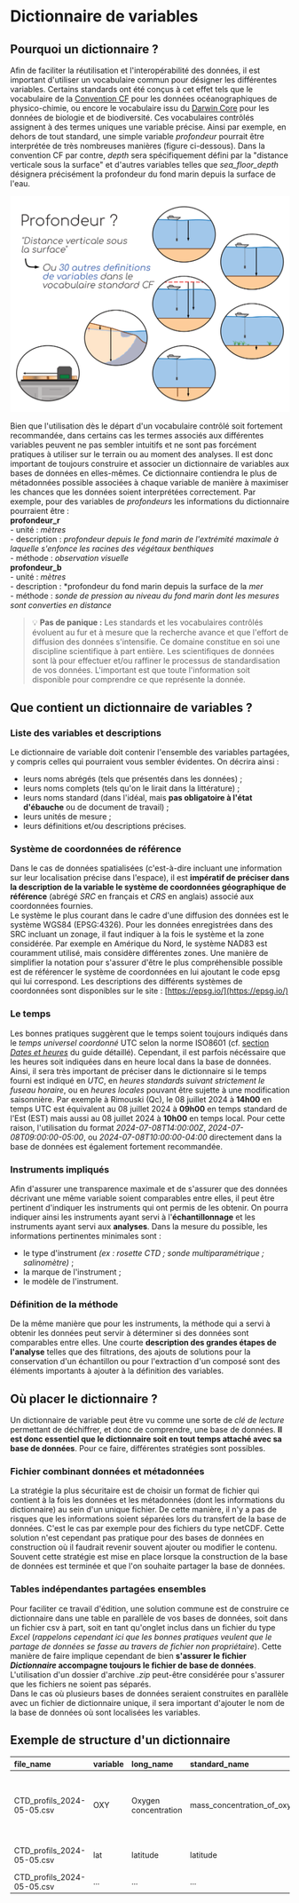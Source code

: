 # Dictionnaire de variables

## Pourquoi un dictionnaire ?

Afin de faciliter la réutilisation et l'interopérabilité des données, il est important d'utiliser un vocabulaire commun pour désigner les différentes variables. Certains standards ont été conçus à cet effet tels que le vocabulaire de la [Convention CF](https://cfconventions.org/) pour les données océanographiques de physico-chimie, ou encore le vocabulaire issu du [Darwin Core](https://dwc.tdwg.org/list/) pour les données de biologie et de biodiversité. Ces vocabulaires contrôlés assignent à des termes uniques une variable précise. Ainsi par exemple, en dehors de tout standard, une simple variable _profondeur_ pourrait être interprétée de très nombreuses manières (figure ci-dessous). Dans la convention CF par contre, _depth_ sera spécifiquement défini par la "distance verticale sous la surface" et d'autres variables telles que *sea_floor_depth* désignera précisément la profondeur du fond marin depuis la surface de l'eau. 

![Exemple de profondeur](../assets/images/profondeur_standard.png)

Bien que l'utilisation dès le départ d'un vocabulaire contrôlé soit fortement recommandée, dans certains cas les termes associés aux différentes variables peuvent ne pas sembler intuitifs et ne sont pas forcément pratiques à utiliser sur le terrain ou au moment des analyses. Il est donc important de toujours construire et associer un dictionnaire de variables aux bases de données en elles-mêmes. Ce dictionnaire contiendra le plus de métadonnées possible associées à chaque variable de manière à maximiser les chances que les données soient interprétées correctement. Par exemple, pour des variables de *profondeurs* les informations du dictionnaire pourraient être :  
**profondeur_r**  
    - unité : *mètres*  
    - description : *profondeur depuis le fond marin de l'extrémité maximale à laquelle s'enfonce les racines des végétaux benthiques*  
    - méthode : *observation visuelle*  
**profondeur_b**  
    - unité : *mètres*  
    - description : *profondeur du fond marin depuis la surface de la *mer*  
    - méthode : *sonde de pression au niveau du fond marin dont les mesures sont converties en distance*  

> 💡 **Pas de panique :**  Les standards et les vocabulaires contrôlés évoluent au fur et à mesure que la recherche avance et que l'effort de diffusion des données s'intensifie. Ce domaine constitue en soi une discipline scientifique à part entière. Les scientifiques de données sont là pour effectuer et/ou raffiner le processus de standardisation de vos données. L'important est que toute l'information soit disponible pour comprendre ce que représente la donnée.  

## Que contient un dictionnaire de variables ?

### Liste des variables et descriptions
Le dictionnaire de variable doit contenir l'ensemble des variables partagées, y compris celles qui pourraient vous sembler évidentes. On décrira ainsi :  

- leurs noms abrégés (tels que présentés dans les données) ;  
- leurs noms complets (tels qu'on le lirait dans la littérature) ;  
- leurs noms standard (dans l'idéal, mais **pas obligatoire à l'état d'ébauche** ou de document de travail) ;  
- leurs unités de mesure ;  
- leurs définitions et/ou descriptions précises.  

### Système de coordonnées de référence
Dans le cas de données spatialisées (c'est-à-dire incluant une information sur leur localisation précise dans l'espace), il est **impératif de préciser dans la description de la variable le système de coordonnées géographique de référence** (abrégé *SRC* en français et *CRS* en anglais) associé aux coordonnées fournies.  
Le système le plus courant dans le cadre d'une diffusion des données est le système WGS84 (EPSG:4326). Pour les données enregistrées dans des SRC incluant un zonage, il faut indiquer à la fois le système et la zone considérée. Par exemple en Amérique du Nord, le système NAD83 est couramment utilisé, mais considère différentes zones. Une manière de simplifier la notation pour s'assurer d'être le plus compréhensible possible est de référencer le système de coordonnées en lui ajoutant le code epsg qui lui correspond. Les descriptions des différents systèmes de coordonnées sont disponibles sur le site : [https://epsg.io/](https://epsg.io/)  

### Le temps  
Les bonnes pratiques suggèrent que le temps soient toujours indiqués dans le *temps universel coordonné* UTC selon la norme ISO8601 (cf. [section *Dates et heures*](http://10.0.2.5:8880/guide/recommendations/#21-dates-et-heures) du guide détaillé). Cependant, il est parfois nécéssaire que les heures soit indiquées dans en heure local dans la base de données. Ainsi, il sera très important de préciser dans le dictionnaire si le temps fourni est indiqué en *UTC*, en *heures standards suivant strictement le fuseau horaire*, ou en *heures locales* pouvant être sujette à une modification saisonnière. 
Par exemple à Rimouski (Qc), le 08 juillet 2024 à **14h00** en temps UTC est équivalent au 08 juillet 2024 à **09h00** en temps standard de l'Est (EST) mais aussi au 08 juillet 2024 à **10h00** en temps local. Pour cette raison, l'utilisation du format *2024-07-08T14:00:00Z*, *2024-07-08T09:00:00-05:00*, ou *2024-07-08T10:00:00-04:00* directement dans la base de données est également fortement recommandée.  

### Instruments impliqués
Afin d'assurer une transparence maximale et de s'assurer que des données décrivant une même variable soient comparables entre elles, il peut être pertinent d'indiquer les instruments qui ont permis de les obtenir. On pourra indiquer ainsi les instruments ayant servi à l'**échantillonnage** et les instruments ayant servi aux **analyses**. Dans la mesure du possible, les informations pertinentes minimales sont :  

- le type d'instrument *(ex : rosette CTD ; sonde multiparamétrique ; salinomètre)* ;  
- la marque de l'instrument ;  
- le modèle de l'instrument.  

### Définition de la méthode
De la même manière que pour les instruments, la méthode qui a servi à obtenir les données peut servir à déterminer si des données sont comparables entre elles. Une courte **description des grandes étapes de l'analyse** telles que des filtrations, des ajouts de solutions pour la conservation d'un échantillon ou pour l'extraction d'un composé sont des éléments importants à ajouter à la définition des variables.  

## Où placer le dictionnaire ?
Un dictionnaire de variable peut être vu comme une sorte de *clé de lecture* permettant de déchiffrer, et donc de comprendre, une base de données. **Il est donc essentiel que le dictionnaire soit en tout temps attaché avec sa base de données**. Pour ce faire, différentes stratégies sont possibles.  

### Fichier combinant données et métadonnées  
La stratégie la plus sécuritaire est de choisir un format de fichier qui contient à la fois les données et les métadonnées (dont les informations du dictionnaire) au sein d'un unique fichier. De cette manière, il n'y a pas de risques que les informations soient séparées lors du transfert de la base de données. C'est le cas par exemple pour des fichiers du type netCDF. Cette solution n'est cependant pas pratique pour des bases de données en construction où il faudrait revenir souvent ajouter ou modifier le contenu.  
Souvent cette stratégie est mise en place lorsque la construction de la base de données est terminée et que l'on souhaite partager la base de données. 

### Tables indépendantes partagées ensembles
Pour faciliter ce travail d'édition, une solution commune est de construire ce dictionnaire dans une table en parallèle de vos bases de données, soit dans un fichier csv à part, soit en tant qu'onglet inclus dans un fichier du type *Excel* (*rappelons cependant ici que les bonnes pratiques veulent que le partage de données se fasse au travers de fichier non propriétaire*). Cette manière de faire implique cependant de bien **s'assurer le fichier *Dictionnaire* accompagne toujours le fichier de base de données**. L'utilisation d'un dossier d'archive *.zip* peut-être considérée pour s'assurer que les fichiers ne soient pas séparés.  
Dans le cas où plusieurs bases de données seraient construites en parallèle avec un fichier de dictionnaire unique, il sera important d'ajouter le nom de la base de données où sont localisées les variables.  

## Exemple de structure d'un dictionnaire

| file_name | variable  | long_name | standard_name | unit | description | instruments | methode |
| :-------- | :-------- | :-------- | :------------ | :--- | :---------- | :---------- | :------ |
| CTD_profils_2024-05-05.csv | OXY | Oxygen concentration | mass_concentration_of_oxygen_in_sea_water | mg m-3 | Oxygen concentration in the water colomn | Oxygen probe on CTD - SeaBird - SBE43 | Direct measurments with post-calibration against laboratory analysis |
| CTD_profils_2024-05-05.csv | lat | latitude | latitude | degrees_north | WGS84 - epsg:4326; 5m precision | GPS - BRAND - MODEL | On the boat at the start of each profil |
| CTD_profils_2024-05-05.csv | ... | ... | ... | ... | ... | ... | ... |    
